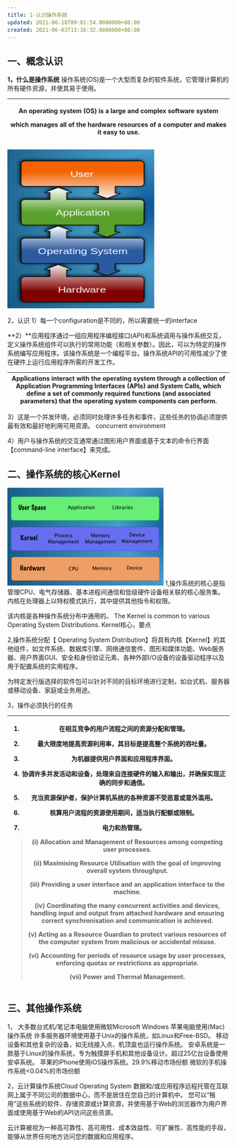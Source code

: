 ```yaml
---
title: 1-认识操作系统
updated: 2021-06-18T09:01:54.0000000+08:00
created: 2021-06-03T13:16:32.0000000+08:00
---
```


## 一、概念认识
**1，什么是操作系统**
操作系统(OS)是一个大型而复杂的软件系统，它管理计算机的所有硬件资源，并使其易于使用。
<table>
<colgroup>
<col style="width: 100%" />
</colgroup>
<thead>
<tr class="header">
<th><p>An operating system (OS) is a large and complex software system</p>
<p>which <strong>manages all of the hardware resources of a computer and makes it easy to use.</strong></p></th>
</tr>
</thead>
<tbody>
</tbody>
</table>

![image1](../../assets/7a60f7c43e5d4f2b94a7f42b31dc926f.png)

2，认识
1）每一个configuration是不同的，所以需要统一的interface

**2）**应用程序通过一组应用程序编程接口(API)和系统调用与操作系统交互，定义操作系统组件可以执行的常用功能（和相关参数）。因此，可以为特定的操作系统编写应用程序。该操作系统是一个编程平台。操作系统API的可用性减少了使在硬件上运行应用程序所需的开发工作。

| Applications interact with the operating system through a collection of Application Programming Interfaces (APIs) and System Calls, which define a set of commonly required functions (and associated parameters) that the operating system components can perform. |
|---------------------------------------------------------------------------------------------------------------------------------------------------------------------------------------------------------------------------------------------------------------------|

3）这是一个并发环境，必须同时处理许多任务和事件，这些任务的协调必须提供最有效和最好地利用可用资源。
concurrent environment

4）用户与操作系统的交互通常通过图形用户界面或基于文本的命令行界面【command-line interface】来完成。

## 二、操作系统的核心Kernel
![image2](../../assets/f1b94d890b124601860f37a28c0f4cd8.png)
1,操作系统的核心是指管理CPU、电气存储器、基本进程间通信和低级硬件设备相关联的核心服务集。
内核在处理器上以特权模式执行，其中提供其他指令和权限。

该内核是各种操作系统分布中通用的。
The Kernel is common to various Operating System Distributions.
Kernel核心，要点

2,操作系统分配【 Operating System Distribution】将具有内核【Kernel】的其他组件，如文件系统、数据库引擎、网络通信套件、图形和媒体功能、Web服务器、用户界面GUI、安全和身份验证元素、各种外部I/O设备的设备驱动程序以及用于配置系统的实用程序。

为特定发行版选择的软件包可以针对不同的目标环境进行定制，如台式机、服务器或移动设备、家庭或业务用途。

3，操作必须执行的任务
<table>
<colgroup>
<col style="width: 100%" />
</colgroup>
<thead>
<tr class="header">
<th><ol type="1">
<li><p>在相互竞争的用户流程之间的资源分配和管理。</p></li>
<li><p>最大限度地提高资源利用率，其目标是提高整个系统的吞吐量。</p></li>
<li><p>为机器提供用户界面和应用程序界面。</p></li>
<li><p>协调许多并发活动和设备，处理来自连接硬件的输入和输出，并确保实现正确的同步和通信。</p></li>
<li><p>充当资源保护者，保护计算机系统的各种资源不受恶意或意外滥用。</p></li>
<li><p>核算用户流程的资源使用期间，适当执行配额或限制。</p></li>
<li><p>电力和热管理。</p></li>
</ol>
<blockquote>
<p>(i) Allocation and Management of Resources among competing user processes.</p>
<p>(ii) Maximising Resource Utilisation with the goal of improving overall system throughput.</p>
<p>(iii) Providing a user interface and an application interface to the machine.</p>
<p>(iv) Coordinating the many concurrent activities and devices, handling input and output from attached hardware and ensuring correct synchronisation and communication is achieved.</p>
<p>(v) Acting as a Resource Guardian to protect various resources of the computer system from malicious or accidental misuse.</p>
<p>(vi) Accounting for periods of resource usage by user processes, enforcing quotas or restrictions as appropriate.</p>
<p>(vii) Power and Thermal Management.</p>
</blockquote></th>
</tr>
</thead>
<tbody>
</tbody>
</table>

## 三、其他操作系统
1，
大多数台式机/笔记本电脑使用微软Microsoft Windows
苹果电脑使用(Mac)操作系统
许多服务器环境使用基于Unix的操作系统，如Linux和Free-BSD。
移动设备和其他复杂的设备，如无线接入点、机顶盒也运行操作系统。
安卓系统是一款基于Linux的操作系统，专为触摸屏手机和其他设备设计。超过25亿台设备使用安卓系统。
苹果的iPhone使用iOS操作系统。29.9%移动市场份额
微软的手机操作系统\<0.04%的市场份额

2，云计算操作系统Cloud Operating System
数据和/或应用程序远程托管在互联网上属于不同公司的数据中心，而不是居住在您自己的计算机中。
您可以“租用”这些系统的软件、存储资源或计算资源，并使用基于Web的浏览器作为用户界面或使用基于Web的API访问这些资源。

云计算被视为一种高可靠性、高可用性、成本效益性、可扩展性、高性能的手段，能够从世界任何地方访问您的数据和应用程序。


